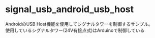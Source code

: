 # signal_usb_android_usb_host
AndroidのUSB Host機能を使用してシグナルタワーを制御するサンプル。  
使用しているシグナルタワー(24V有接点式)はArduinoで制御している
